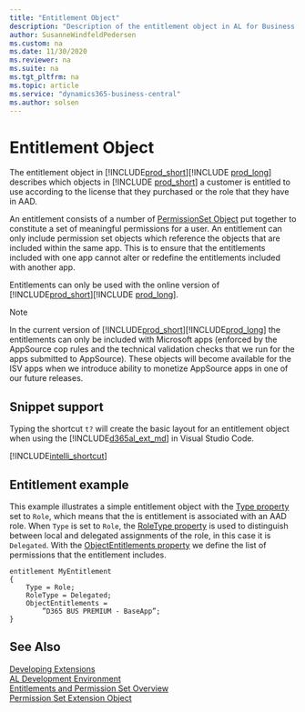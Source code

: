```yaml
---
title: "Entitlement Object"
description: "Description of the entitlement object in AL for Business Central."
author: SusanneWindfeldPedersen
ms.custom: na
ms.date: 11/30/2020
ms.reviewer: na
ms.suite: na
ms.tgt_pltfrm: na
ms.topic: article
ms.service: "dynamics365-business-central"
ms.author: solsen
---
```


# Entitlement Object

The entitlement object in [!INCLUDE[prod_short](includes/d365fin_long_md.md)][!INCLUDE [prod_long](includes/prod_long.md)] describes which objects in [!INCLUDE [prod_short](includes/prod_short.md)] a customer is entitled to use according to the license that they purchased or the role that they have in AAD. 

An entitlement consists of a number of [PermissionSet Object](devenv-permissionset-object.md) put together to constitute a set of meaningful permissions for a user. An entitlement can only include permission set objects which reference the objects that are included within the same app. This is to ensure that the entitlements included with one app cannot alter or redefine the entitlements included with another app.

Entitlements can only be used with the online version of [!INCLUDE[prod_short](includes/d365fin_long_md.md)][!INCLUDE [prod_long](includes/prod_long.md)].

> [!NOTE]  
> In the current version of [!INCLUDE[prod_short](includes/d365fin_long_md.md)][!INCLUDE[prod_long](includes/prod_long.md)] the entitlements can only be included with Microsoft apps (enforced by the AppSource cop rules and the technical validation checks that we run for the apps submitted to AppSource). These objects will become available for the ISV apps when we introduce ability to monetize AppSource apps in one of our future releases. 

## Snippet support

Typing the shortcut `t?` will create the basic layout for an entitlement object when using the [!INCLUDE[d365al_ext_md](../includes/d365al_ext_md.md)] in Visual Studio Code.

[!INCLUDE[intelli_shortcut](includes/intelli_shortcut.md)]

## Entitlement example

This example illustrates a simple entitlement object with the <!--[Type property](properties/devenv-type-property.md)--> [Type property](https://review.docs.microsoft.com/en-us/dynamics365/business-central/dev-itpro/developer/properties/devenv-type-property?branch=new-properties) set to `Role`, which means that the is entitlement is associated with an AAD role. When `Type` is set to `Role`, the <!-- [RoleType property](properties/devenv-roletype-property.md)--> [RoleType property](https://review.docs.microsoft.com/en-us/dynamics365/business-central/dev-itpro/developer/properties/devenv-roletype-property?branch=new-properties) is used to distinguish between local and delegated assignments of the role, in this case it is `Delegated`. With the <!--[ObjectEntitlements property](properties/devenv-objectentitlements-property.md)-->[ObjectEntitlements property](https://review.docs.microsoft.com/en-us/dynamics365/business-central/dev-itpro/developer/properties/devenv-objectentitlements-property?branch=new-properties) we define the list of permissions that the entitlement includes.

```al
entitlement MyEntitlement
{
    Type = Role;
    RoleType = Delegated;
    ObjectEntitlements = 
        ”D365 BUS PREMIUM - BaseApp”;​
}

```

## See Also

[Developing Extensions](devenv-dev-overview.md)  
[AL Development Environment](devenv-reference-overview.md)  
[Entitlements and Permission Set Overview](devenv-entitlements-and-permissionsets-overview.md)  
[Permission Set Extension Object](devenv-permissionset-ext-object.md)
